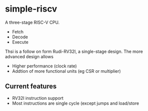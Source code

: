 # simple-riscv

A three-stage RISC-V CPU. 

- Fetch
- Decode
- Execute

Thsi is a follow on form Rudi-RV32I, a single-stage design. The more advanced design allows

- Higher performance (clock rate)
- Addtion of more functional units (eg CSR or multiplier)

## Current features
- RV32I instruction support
- Most instructions are single cycle (except jumps and load/store
